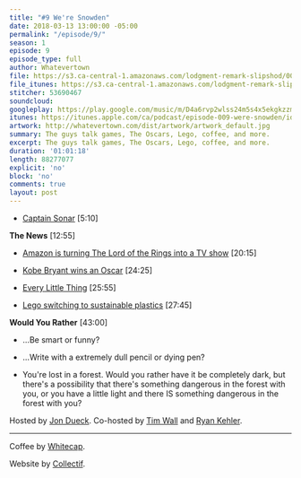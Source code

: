 ```yaml
---
title: "#9 We're Snowden"
date: 2018-03-13 13:00:00 -05:00
permalink: "/episode/9/"
season: 1
episode: 9
episode_type: full
author: Whatevertown
file: https://s3.ca-central-1.amazonaws.com/lodgment-remark-slipshod/009.mp3
file_itunes: https://s3.ca-central-1.amazonaws.com/lodgment-remark-slipshod/009.m4a
stitcher: 53690467
soundcloud: 
googleplay: https://play.google.com/music/m/D4a6rvp2wlss24m5s4x5ekgkzzm?t=Episode_009_Were_Snowden-Whatevertown
itunes: https://itunes.apple.com/ca/podcast/episode-009-were-snowden/id1326449177?i=1000406260914&mt=2
artwork: http://whatevertown.com/dist/artwork/artwork_default.jpg
summary: The guys talk games, The Oscars, Lego, coffee, and more.
excerpt: The guys talk games, The Oscars, Lego, coffee, and more.
duration: '01:01:18'
length: 88277077
explicit: 'no'
block: 'no'
comments: true
layout: post
---
```


- [Captain Sonar](http://www.matagot.com/en/catalog/details/expert-games/1/captain-sonar/808#scrol) [5:10]

**The News** [12:55]

- [Amazon is turning The Lord of the Rings into a TV show](https://www.theverge.com/2017/11/13/16644782/the-lord-of-the-rings-amazon-television-show) [20:15]

- [Kobe Bryant wins an Oscar](http://www.espn.com/nba/story/_/id/22648342/kobe-bryant-dear-basketball-wins-oscar-best-animated-short) [24:25]

- [Every Little Thing](https://www.gimletmedia.com/every-little-thing) [25:55]

- [Lego switching to sustainable plastics](https://www.theverge.com/2018/3/2/17070454/lego-bricks-sustainable-plastic-toys) [27:45]

**Would You Rather** [43:00]

- …Be smart or funny?

- …Write with a extremely dull pencil or dying pen?

- You're lost in a forest. Would you rather have it be completely dark, but there's a possibility that there's something dangerous in the forest with you, or you have a little light and there IS something dangerous in the forest with you?

Hosted by [Jon Dueck](https://twitter.com/jonduck). Co-hosted by [Tim Wall](https://twitter.com/timjosephwall) and [Ryan Kehler](https://twitter.com/ryankehler).

---

Coffee by [Whitecap](http://drinkwhitecap.com/).

Website by [Collectif](http://collectif.co).
